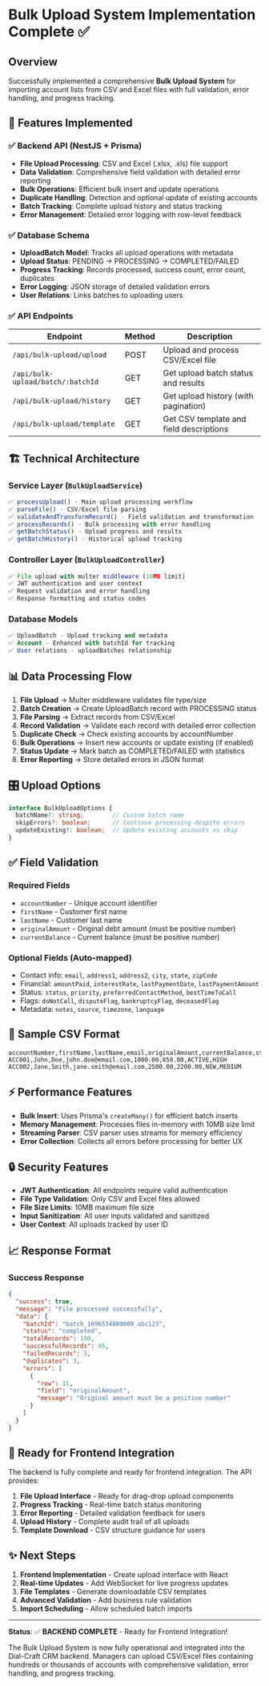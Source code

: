 # Bulk Upload System Implementation Complete ✅

## Overview
Successfully implemented a comprehensive **Bulk Upload System** for importing account lists from CSV and Excel files with full validation, error handling, and progress tracking.

## 🎯 Features Implemented

### ✅ Backend API (NestJS + Prisma)
- **File Upload Processing**: CSV and Excel (.xlsx, .xls) file support
- **Data Validation**: Comprehensive field validation with detailed error reporting
- **Bulk Operations**: Efficient bulk insert and update operations
- **Duplicate Handling**: Detection and optional update of existing accounts
- **Batch Tracking**: Complete upload history and status tracking
- **Error Management**: Detailed error logging with row-level feedback

### ✅ Database Schema
- **UploadBatch Model**: Tracks all upload operations with metadata
- **Upload Status**: PENDING → PROCESSING → COMPLETED/FAILED
- **Progress Tracking**: Records processed, success count, error count, duplicates
- **Error Logging**: JSON storage of detailed validation errors
- **User Relations**: Links batches to uploading users

### ✅ API Endpoints

| Endpoint | Method | Description |
|----------|--------|-------------|
| `/api/bulk-upload/upload` | POST | Upload and process CSV/Excel file |
| `/api/bulk-upload/batch/:batchId` | GET | Get upload batch status and results |
| `/api/bulk-upload/history` | GET | Get upload history (with pagination) |
| `/api/bulk-upload/template` | GET | Get CSV template and field descriptions |

## 🏗️ Technical Architecture

### Service Layer (`BulkUploadService`)
```typescript
✅ processUpload() - Main upload processing workflow
✅ parseFile() - CSV/Excel file parsing
✅ validateAndTransformRecord() - Field validation and transformation
✅ processRecords() - Bulk processing with error handling
✅ getBatchStatus() - Upload progress and results
✅ getBatchHistory() - Historical upload tracking
```

### Controller Layer (`BulkUploadController`)
```typescript
✅ File upload with multer middleware (10MB limit)
✅ JWT authentication and user context
✅ Request validation and error handling
✅ Response formatting and status codes
```

### Database Models
```sql
✅ UploadBatch - Upload tracking and metadata
✅ Account - Enhanced with batchId for tracking
✅ User relations - uploadBatches relationship
```

## 📊 Data Processing Flow

1. **File Upload** → Multer middleware validates file type/size
2. **Batch Creation** → Create UploadBatch record with PROCESSING status
3. **File Parsing** → Extract records from CSV/Excel
4. **Record Validation** → Validate each record with detailed error collection
5. **Duplicate Check** → Check existing accounts by accountNumber
6. **Bulk Operations** → Insert new accounts or update existing (if enabled)
7. **Status Update** → Mark batch as COMPLETED/FAILED with statistics
8. **Error Reporting** → Store detailed errors in JSON format

## 🎛️ Upload Options

```typescript
interface BulkUploadOptions {
  batchName?: string;        // Custom batch name
  skipErrors?: boolean;      // Continue processing despite errors
  updateExisting?: boolean;  // Update existing accounts vs skip
}
```

## ✅ Field Validation

### Required Fields
- `accountNumber` - Unique account identifier
- `firstName` - Customer first name
- `lastName` - Customer last name  
- `originalAmount` - Original debt amount (must be positive number)
- `currentBalance` - Current balance (must be positive number)

### Optional Fields (Auto-mapped)
- Contact info: `email`, `address1`, `address2`, `city`, `state`, `zipCode`
- Financial: `amountPaid`, `interestRate`, `lastPaymentDate`, `lastPaymentAmount`
- Status: `status`, `priority`, `preferredContactMethod`, `bestTimeToCall`
- Flags: `doNotCall`, `disputeFlag`, `bankruptcyFlag`, `deceasedFlag`
- Metadata: `notes`, `source`, `timezone`, `language`

## 📝 Sample CSV Format
```csv
accountNumber,firstName,lastName,email,originalAmount,currentBalance,status,priority
ACC001,John,Doe,john.doe@email.com,1000.00,850.00,ACTIVE,HIGH
ACC002,Jane,Smith,jane.smith@email.com,2500.00,2200.00,NEW,MEDIUM
```

## ⚡ Performance Features

- **Bulk Insert**: Uses Prisma's `createMany()` for efficient batch inserts
- **Memory Management**: Processes files in-memory with 10MB size limit
- **Streaming Parser**: CSV parser uses streams for memory efficiency
- **Error Collection**: Collects all errors before processing for better UX

## 🔒 Security Features

- **JWT Authentication**: All endpoints require valid authentication
- **File Type Validation**: Only CSV and Excel files allowed
- **File Size Limits**: 10MB maximum file size
- **Input Sanitization**: All user inputs validated and sanitized
- **User Context**: All uploads tracked by user ID

## 📈 Response Format

### Success Response
```json
{
  "success": true,
  "message": "File processed successfully",
  "data": {
    "batchId": "batch_1696534800000_abc123",
    "status": "completed",
    "totalRecords": 100,
    "successfulRecords": 95,
    "failedRecords": 5,
    "duplicates": 3,
    "errors": [
      {
        "row": 15,
        "field": "originalAmount",
        "message": "Original amount must be a positive number"
      }
    ]
  }
}
```

## 🚀 Ready for Frontend Integration

The backend is fully complete and ready for frontend integration. The API provides:

1. **File Upload Interface** - Ready for drag-drop upload components
2. **Progress Tracking** - Real-time batch status monitoring
3. **Error Reporting** - Detailed validation feedback for users
4. **Upload History** - Complete audit trail of all uploads
5. **Template Download** - CSV structure guidance for users

## ✨ Next Steps

1. **Frontend Implementation** - Create upload interface with React
2. **Real-time Updates** - Add WebSocket for live progress updates
3. **File Templates** - Generate downloadable CSV templates
4. **Advanced Validation** - Add business rule validation
5. **Import Scheduling** - Allow scheduled batch imports

---

**Status**: ✅ **BACKEND COMPLETE** - Ready for Frontend Integration!

The Bulk Upload System is now fully operational and integrated into the Dial-Craft CRM backend. Managers can upload CSV/Excel files containing hundreds or thousands of accounts with comprehensive validation, error handling, and progress tracking.